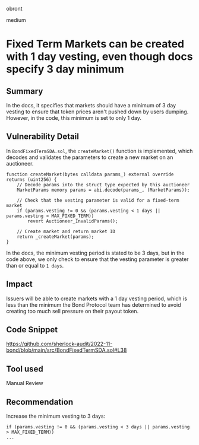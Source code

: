 obront

medium

# Fixed Term Markets can be created with 1 day vesting, even though docs specify 3 day minimum

## Summary

In the docs, it specifies that markets should have a minimum of 3 day vesting to ensure that token prices aren't pushed down by users dumping. However, in the code, this minimum is set to only 1 day.

## Vulnerability Detail

In `BondFixedTermSDA.sol`, the `createMarket()` function is implemented, which decodes and validates the parameters to create a new market on an auctioneer.

```solidity
function createMarket(bytes calldata params_) external override returns (uint256) {
    // Decode params into the struct type expected by this auctioneer
    MarketParams memory params = abi.decode(params_, (MarketParams));

    // Check that the vesting parameter is valid for a fixed-term market
    if (params.vesting != 0 && (params.vesting < 1 days || params.vesting > MAX_FIXED_TERM))
        revert Auctioneer_InvalidParams();

    // Create market and return market ID
    return _createMarket(params);
}
```
In the docs, the minimum vesting period is stated to be 3 days, but in the code above, we only check to ensure that the vesting parameter is greater than or equal to `1 days`.

## Impact

Issuers will be able to create markets with a 1 day vesting period, which is less than the minimum the Bond Protocol team has determined to avoid creating too much sell pressure on their payout token.

## Code Snippet

https://github.com/sherlock-audit/2022-11-bond/blob/main/src/BondFixedTermSDA.sol#L38

## Tool used

Manual Review

## Recommendation

Increase the minimum vesting to 3 days:

```solidity
if (params.vesting != 0 && (params.vesting < 3 days || params.vesting > MAX_FIXED_TERM))
...
```